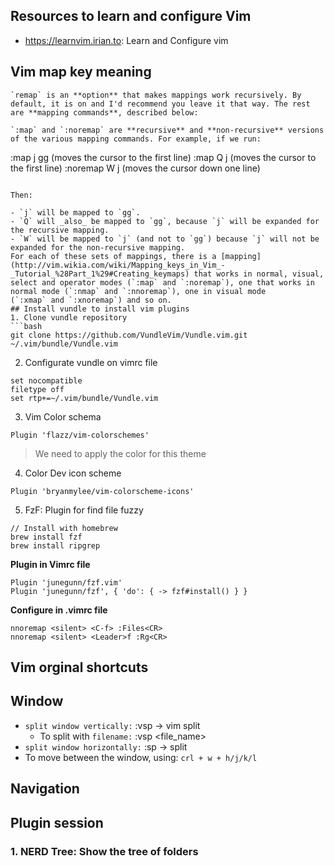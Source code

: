 ## Resources to learn and configure Vim
- https://learnvim.irian.to: Learn and Configure vim 
## Vim map key meaning
```
`remap` is an **option** that makes mappings work recursively. By default, it is on and I'd recommend you leave it that way. The rest are **mapping commands**, described below:

`:map` and `:noremap` are **recursive** and **non-recursive** versions of the various mapping commands. For example, if we run:

```
:map j gg           (moves the cursor to the first line)
:map Q j            (moves the cursor to the first line)
:noremap W j        (moves the cursor down one line)
```

Then:

- `j` will be mapped to `gg`.
- `Q` will _also_ be mapped to `gg`, because `j` will be expanded for the recursive mapping.
- `W` will be mapped to `j` (and not to `gg`) because `j` will not be expanded for the non-recursive mapping.
For each of these sets of mappings, there is a [mapping](http://vim.wikia.com/wiki/Mapping_keys_in_Vim_-_Tutorial_%28Part_1%29#Creating_keymaps) that works in normal, visual, select and operator modes (`:map` and `:noremap`), one that works in normal mode (`:nmap` and `:nnoremap`), one in visual mode (`:xmap` and `:xnoremap`) and so on.
## Install vundle to install vim plugins
1. Clone vundle repository
```bash
git clone https://github.com/VundleVim/Vundle.vim.git ~/.vim/bundle/Vundle.vim
```
2. Configurate vundle on vimrc file
```text
set nocompatible
filetype off
set rtp+=~/.vim/bundle/Vundle.vim
```
3. Vim Color schema
```text
Plugin 'flazz/vim-colorschemes'
```
> We need to apply the color for this theme
4. Color Dev icon scheme
```text
Plugin 'bryanmylee/vim-colorscheme-icons'
```
5. FzF: Plugin for find file fuzzy
```text
// Install with homebrew
brew install fzf
brew install ripgrep
```
**Plugin in Vimrc file**
```text
Plugin 'junegunn/fzf.vim'
Plugin 'junegunn/fzf', { 'do': { -> fzf#install() } }
```
**Configure in .vimrc file**
```text
nnoremap <silent> <C-f> :Files<CR>
nnoremap <silent> <Leader>f :Rg<CR>
```
## Vim orginal shortcuts
## Window
- `split window vertically:` :vsp -> vim split 
	- To split with `filename:` :vsp <file_name>
- `split window horizontally:` :sp -> split
- To move between the window, using: `crl + w + h/j/k/l`
## Navigation

## Plugin session
### 1. NERD Tree: Show the tree of folders 
